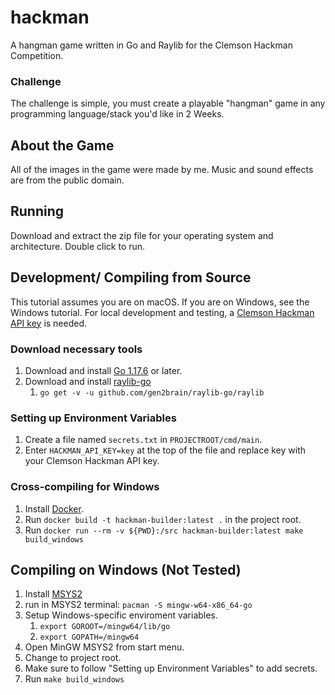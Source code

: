 # hackman
A hangman game written in Go and Raylib for the Clemson Hackman Competition.
### Challenge
The challenge is simple, you must create a playable "hangman" game in any programming language/stack you'd like in 2 Weeks. 

## About the Game
All of the images in the game were made by me. Music and sound effects are from the public domain.

## Running
Download and extract the zip file for your operating system and architecture.
Double click to run.

## Development/ Compiling from Source
This tutorial assumes you are on macOS. If you are on Windows, see the Windows tutorial.
For local development and testing, a [Clemson Hackman API key](https://github.com/Jay-Madden/hackmanapi) is needed.
### Download necessary tools
1. Download and install [Go 1.17.6](https://go.dev/) or later.
2. Download and install [raylib-go](https://github.com/gen2brain/raylib-go)
    1. ```go get -v -u github.com/gen2brain/raylib-go/raylib```
### Setting up Environment Variables
1. Create a file named ```secrets.txt``` in ```PROJECTROOT/cmd/main```.
2. Enter ```HACKMAN_API_KEY=key``` at the top of the file and replace key with your Clemson Hackman API key.
### Cross-compiling for Windows
1. Install [Docker](https://www.docker.com/).
2. Run ```docker build -t hackman-builder:latest .``` in the project root.
3. Run ```docker run --rm -v ${PWD}:/src hackman-builder:latest make build_windows```
## Compiling on Windows (Not Tested)
1. Install [MSYS2](https://www.msys2.org/)
2. run in MSYS2 terminal: ```pacman -S mingw-w64-x86_64-go```
3. Setup Windows-specific enviroment variables.
    1. ```export GOROOT=/mingw64/lib/go```
    2. ```export GOPATH=/mingw64```
4. Open MinGW MSYS2 from start menu.
5. Change to project root.
6. Make sure to follow "Setting up Environment Variables" to add secrets.
7. Run ```make build_windows```
